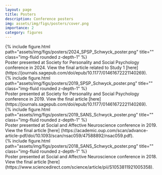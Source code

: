 ```yaml
---
layout: page
title: Posters
description: Conference posters
img: assets/img/figs/posters/cover.png
importance: 2
category: figures
---
```


<div class="row">
    <div class="col-sm mt-3 mt-md-0">
        {% include figure.html path="assets/img/figs/posters/2024_SPSP_Schwyck_poster.png" title="" class="img-fluid rounded z-depth-1" %}
    </div>
</div>
<div class="caption">
    Poster presented at Society for Personality and Social Psychology conference in 2024. View the final article related to Study 1 [here](https://journals.sagepub.com/doi/epub/10.1177/01461672221140269).
</div>

<div class="row">
    <div class="col-sm mt-3 mt-md-0">
        {% include figure.html path="assets/img/figs/posters/2019_SPSP_Schwyck_poster.png" title="" class="img-fluid rounded z-depth-1" %}
    </div>
</div>
<div class="caption">
    Poster presented at Society for Personality and Social Psychology conference in 2019. View the final article [here](https://journals.sagepub.com/doi/epub/10.1177/01461672221140269).
</div>


<div class="row">
    <div class="col-sm mt-3 mt-md-0">
        {% include figure.html path="assets/img/figs/posters/2019_SANS_Schwyck_poster.png" title="" class="img-fluid rounded z-depth-1" %}
    </div>
</div>
<div class="caption">
    Poster presented at Social and Affective Neuroscience conference in 2019. View the final article [here] (https://academic.oup.com/scan/advance-article-pdf/doi/10.1093/scan/nsac059/47588892/nsac059.pdf).
</div>


<div class="row">
    <div class="col-sm mt-3 mt-md-0">
        {% include figure.html path="assets/img/figs/posters/2018_SANS_Schwyck_poster.png" title="" class="img-fluid rounded z-depth-1" %}
    </div>
</div>
<div class="caption">
    Poster presented at Social and Affective Neuroscience conference in 2018. View the final article [here](https://www.sciencedirect.com/science/article/pii/S1053811921005358).
</div>
